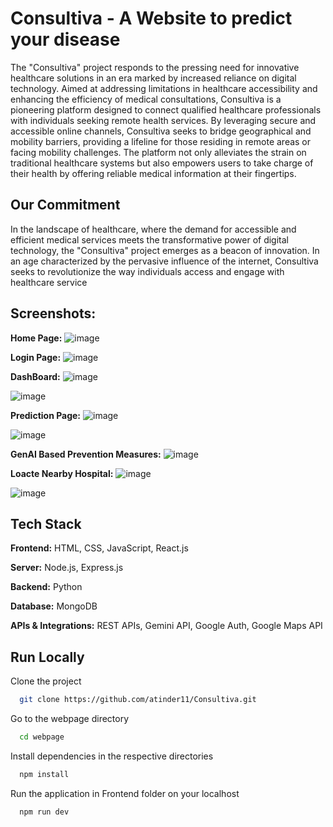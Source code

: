 
# Consultiva - A Website to predict your disease

The "Consultiva" project responds to the pressing need for innovative healthcare solutions in an era marked by increased reliance on digital technology. Aimed at addressing limitations in healthcare accessibility and enhancing the efficiency of medical consultations, Consultiva is a pioneering platform designed to connect qualified healthcare professionals with individuals seeking remote health services.
By leveraging secure and accessible online channels, Consultiva seeks to bridge geographical and mobility barriers, providing a lifeline for those residing in remote areas or facing mobility challenges. The platform not only alleviates the strain on traditional healthcare systems but also empowers users to take charge of their health by offering reliable medical information at their fingertips.

 
## Our Commitment

In the landscape of healthcare, where the demand for accessible and efficient medical services meets the transformative power of digital technology, the "Consultiva" project emerges as a beacon of innovation. In an age characterized by the pervasive influence of the internet, Consultiva seeks to revolutionize the way individuals access and engage with healthcare service

## Screenshots:
**Home Page:**
![image](https://github.com/user-attachments/assets/dc7cec8d-de84-407a-b7e9-ae6c224ccae4)


**Login Page:**
![image](https://github.com/user-attachments/assets/0903b429-9572-47d1-8349-060101ea196a)

**DashBoard:**
![image](https://github.com/user-attachments/assets/79e96f5f-bfa8-4737-88d1-bfc6eceeb6b6)

![image](https://github.com/user-attachments/assets/40511abf-d2b0-4a63-bff3-4e9716f07a17)


**Prediction Page:**
![image](https://github.com/user-attachments/assets/6a28007e-6e93-4a90-8a1d-d112dd2fc5a6)

![image](https://github.com/user-attachments/assets/beba25f9-9967-4358-8cd0-c31db0b45165)

**GenAI Based Prevention Measures:**
![image](https://github.com/user-attachments/assets/db465cab-e873-4b94-8d38-a466dfe06007)



**Loacte Nearby Hospital:**
![image](https://github.com/user-attachments/assets/77d41627-dfe1-4177-8aa9-6085df6969b2)


![image](https://github.com/user-attachments/assets/9a992996-a9aa-44f6-a718-a590b0d6790c)













## Tech Stack

**Frontend:** HTML, CSS, JavaScript, React.js

**Server:** Node.js, Express.js  

**Backend:** Python

**Database:** MongoDB  

**APIs & Integrations:** REST APIs, Gemini API, Google Auth, Google Maps API






## Run Locally

Clone the project

```bash
  git clone https://github.com/atinder11/Consultiva.git
```

Go to the webpage directory

```bash
  cd webpage
```



Install dependencies in the respective directories

```bash
  npm install
```


Run the application in Frontend folder on your localhost

```bash
  npm run dev
```

###

